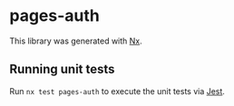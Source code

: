 # pages-auth

This library was generated with [Nx](https://nx.dev).

## Running unit tests

Run `nx test pages-auth` to execute the unit tests via [Jest](https://jestjs.io).
